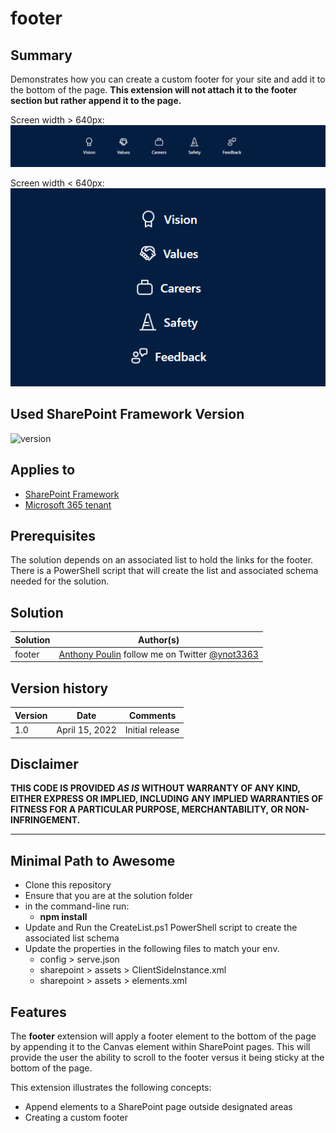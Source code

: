 # footer

## Summary

Demonstrates how you can create a custom footer for your site and add it to the bottom of the page. **This extension will not attach it to the footer section but rather append it to the page.**

Screen width > 640px:  
![screenshot of extension](./footerExtensionDesktop.png)

Screen width < 640px:  
![screenshot of extension](./footerExtensionMobile.png)

## Used SharePoint Framework Version

![version](https://img.shields.io/badge/version-1.14-green.svg)

## Applies to

- [SharePoint Framework](https://aka.ms/spfx)
- [Microsoft 365 tenant](https://docs.microsoft.com/en-us/sharepoint/dev/spfx/set-up-your-developer-tenant)

## Prerequisites

The solution depends on an associated list to hold the links for the footer. There is a PowerShell script that will create the list and associated schema needed for the solution.

## Solution

| Solution | Author(s)                                                                                                   |
| -------- | ----------------------------------------------------------------------------------------------------------- |
| footer   | [Anthony Poulin](https://anthonyepoulin.com) follow me on Twitter [@ynot3363](https://twitter.com/ynot3363) |

## Version history

| Version | Date           | Comments        |
| ------- | -------------- | --------------- |
| 1.0     | April 15, 2022 | Initial release |

## Disclaimer

**THIS CODE IS PROVIDED _AS IS_ WITHOUT WARRANTY OF ANY KIND, EITHER EXPRESS OR IMPLIED, INCLUDING ANY IMPLIED WARRANTIES OF FITNESS FOR A PARTICULAR PURPOSE, MERCHANTABILITY, OR NON-INFRINGEMENT.**

---

## Minimal Path to Awesome

- Clone this repository
- Ensure that you are at the solution folder
- in the command-line run:
  - **npm install**
- Update and Run the CreateList.ps1 PowerShell script to create the associated list schema
- Update the properties in the following files to match your env.
  - config > serve.json
  - sharepoint > assets > ClientSideInstance.xml
  - sharepoint > assets > elements.xml

## Features

The **footer** extension will apply a footer element to the bottom of the page by appending it to the Canvas element within SharePoint pages. This will provide the user the ability to scroll to the footer versus it being sticky at the bottom of the page.

This extension illustrates the following concepts:

- Append elements to a SharePoint page outside designated areas
- Creating a custom footer
